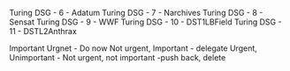 Turing DSG - 6 - Adatum
Turing DSG - 7 - Narchives
Turing DSG - 8 - Sensat
Turing DSG - 9 -  WWF
Turing DSG - 10 - DST1LBField
Turing DSG - 11 - DSTL2Anthrax

Important Urgnet - Do now
Not urgent, Important - delegate
Urgent, Unimportant - 
Not urgent, not important -push back, delete

